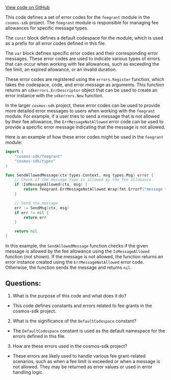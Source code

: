 [View code on GitHub](https://github.com/cosmos/cosmos-sdk/blob/main/x/feegrant/errors.go)

This code defines a set of error codes for the `feegrant` module in the `cosmos-sdk` project. The `feegrant` module is responsible for managing fee allowances for specific message types. 

The `const` block defines a default codespace for the module, which is used as a prefix for all error codes defined in this file. 

The `var` block defines specific error codes and their corresponding error messages. These error codes are used to indicate various types of errors that can occur when working with fee allowances, such as exceeding the fee limit, an expired allowance, or an invalid duration. 

These error codes are registered using the `errors.Register` function, which takes the codespace, code, and error message as arguments. This function returns an `sdkerrors.ErrDescriptor` object that can be used to create an error instance with the `sdkerrors.New` function. 

In the larger `cosmos-sdk` project, these error codes can be used to provide more detailed error messages to users when working with the `feegrant` module. For example, if a user tries to send a message that is not allowed by their fee allowance, the `ErrMessageNotAllowed` error code can be used to provide a specific error message indicating that the message is not allowed. 

Here is an example of how these error codes might be used in the `feegrant` module:

```go
import (
    "cosmos-sdk/feegrant"
    "cosmos-sdk/types"
)

func SendAllowedMessage(ctx types.Context, msg types.Msg) error {
    // Check if the message type is allowed by the fee allowance
    if !IsMessageAllowed(ctx, msg) {
        return feegrant.ErrMessageNotAllowed.Wrap(fmt.Errorf("message type not allowed"))
    }

    // Send the message
    err := SendMsg(ctx, msg)
    if err != nil {
        return err
    }

    return nil
}
``` 

In this example, the `SendAllowedMessage` function checks if the given message is allowed by the fee allowance using the `IsMessageAllowed` function (not shown). If the message is not allowed, the function returns an error instance created using the `ErrMessageNotAllowed` error code. Otherwise, the function sends the message and returns `nil`.
## Questions: 
 1. What is the purpose of this code and what does it do?
- This code defines constants and errors related to fee grants in the cosmos-sdk project.

2. What is the significance of the `DefaultCodespace` constant?
- The `DefaultCodespace` constant is used as the default namespace for the errors defined in this file.

3. How are these errors used in the cosmos-sdk project?
- These errors are likely used to handle various fee grant-related scenarios, such as when a fee limit is exceeded or when a message is not allowed. They may be returned as error values or used in error handling logic.